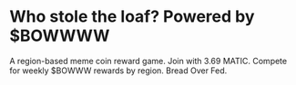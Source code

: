 # Who stole the loaf? Powered by $BOWWWW
A region-based meme coin reward game. Join with 3.69 MATIC. Compete for weekly $BOWWW rewards by region. Bread Over Fed.

